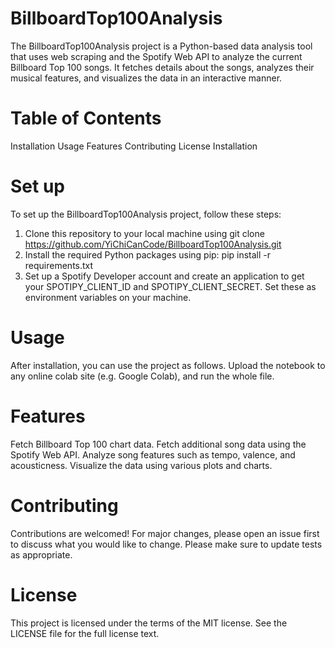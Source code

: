 # BillboardTop100Analysis
The BillboardTop100Analysis project is a Python-based data analysis tool that uses web scraping and the Spotify Web API to analyze the current Billboard Top 100 songs. It fetches details about the songs, analyzes their musical features, and visualizes the data in an interactive manner.

# Table of Contents
Installation
Usage
Features
Contributing
License
Installation

# Set up
To set up the BillboardTop100Analysis project, follow these steps:
1. Clone this repository to your local machine using git clone https://github.com/YiChiCanCode/BillboardTop100Analysis.git
2. Install the required Python packages using pip:
   pip install -r requirements.txt
3. Set up a Spotify Developer account and create an application to get your SPOTIPY_CLIENT_ID and SPOTIPY_CLIENT_SECRET. Set these as environment variables on your machine.

# Usage
After installation, you can use the project as follows. Upload the notebook to any online colab site (e.g. Google Colab), and run the whole file.

# Features
Fetch Billboard Top 100 chart data.
Fetch additional song data using the Spotify Web API.
Analyze song features such as tempo, valence, and acousticness.
Visualize the data using various plots and charts.

# Contributing
Contributions are welcomed! For major changes, please open an issue first to discuss what you would like to change. Please make sure to update tests as appropriate.

# License
This project is licensed under the terms of the MIT license. See the LICENSE file for the full license text.


